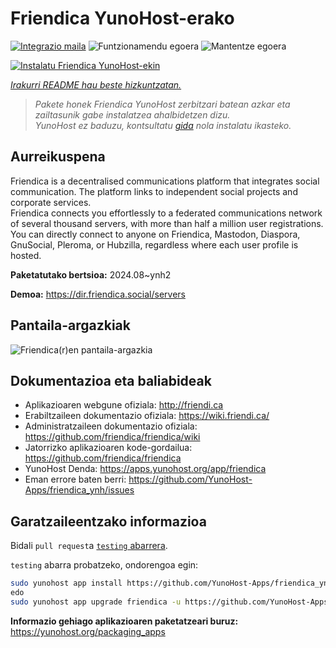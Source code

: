 <!--
Ohart ongi: README hau automatikoki sortu da <https://github.com/YunoHost/apps/tree/master/tools/readme_generator>ri esker
EZ editatu eskuz.
-->

# Friendica YunoHost-erako

[![Integrazio maila](https://apps.yunohost.org/badge/integration/friendica)](https://ci-apps.yunohost.org/ci/apps/friendica/)
![Funtzionamendu egoera](https://apps.yunohost.org/badge/state/friendica)
![Mantentze egoera](https://apps.yunohost.org/badge/maintained/friendica)

[![Instalatu Friendica YunoHost-ekin](https://install-app.yunohost.org/install-with-yunohost.svg)](https://install-app.yunohost.org/?app=friendica)

*[Irakurri README hau beste hizkuntzatan.](./ALL_README.md)*

> *Pakete honek Friendica YunoHost zerbitzari batean azkar eta zailtasunik gabe instalatzea ahalbidetzen dizu.*  
> *YunoHost ez baduzu, kontsultatu [gida](https://yunohost.org/install) nola instalatu ikasteko.*

## Aurreikuspena

Friendica is a decentralised communications platform that integrates social communication. The platform links to independent social projects and corporate services.  
Friendica connects you effortlessly to a federated communications network of several thousand servers, with more than half a million user registrations. You can directly connect to anyone on Friendica, Mastodon, Diaspora, GnuSocial, Pleroma, or Hubzilla, regardless where each user profile is hosted.


**Paketatutako bertsioa:** 2024.08~ynh2

**Demoa:** <https://dir.friendica.social/servers>

## Pantaila-argazkiak

![Friendica(r)en pantaila-argazkia](./doc/screenshots/friendica-vier-profile.png)

## Dokumentazioa eta baliabideak

- Aplikazioaren webgune ofiziala: <http://friendi.ca>
- Erabiltzaileen dokumentazio ofiziala: <https://wiki.friendi.ca/>
- Administratzaileen dokumentazio ofiziala: <https://github.com/friendica/friendica/wiki>
- Jatorrizko aplikazioaren kode-gordailua: <https://github.com/friendica/friendica>
- YunoHost Denda: <https://apps.yunohost.org/app/friendica>
- Eman errore baten berri: <https://github.com/YunoHost-Apps/friendica_ynh/issues>

## Garatzaileentzako informazioa

Bidali `pull request`a [`testing` abarrera](https://github.com/YunoHost-Apps/friendica_ynh/tree/testing).

`testing` abarra probatzeko, ondorengoa egin:

```bash
sudo yunohost app install https://github.com/YunoHost-Apps/friendica_ynh/tree/testing --debug
edo
sudo yunohost app upgrade friendica -u https://github.com/YunoHost-Apps/friendica_ynh/tree/testing --debug
```

**Informazio gehiago aplikazioaren paketatzeari buruz:** <https://yunohost.org/packaging_apps>
